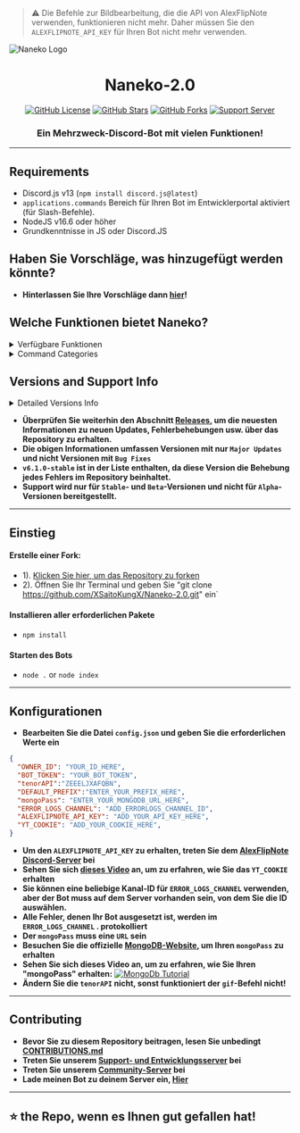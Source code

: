 > ⚠️ Die Befehle zur Bildbearbeitung, die die API von AlexFlipNote verwenden, funktionieren nicht mehr. Daher müssen Sie den `ALEXFLIPNOTE_API_KEY` für Ihren Bot nicht mehr verwenden.

![Naneko Logo](https://i.pinimg.com/736x/ce/67/88/ce67883c7962f637be17f6e9e1397661--anime-art-girl-kawaii-anime-girl.jpg)

<h1 align="center"> Naneko-2.0 </h1>
<p align="center">
<a href="https://github.com/Simpleboy353/REAPER-2.0/blob/main/LICENSE.md"><img alt="GitHub License" src="https://img.shields.io/github/license/Simpleboy353/REAPER-2.0?style=for-the-badge"></a>
<a href="https://github.com/Simpleboy353/stargazers"><img alt="GitHub Stars" src="https://img.shields.io/github/stars/Simpleboy353/REAPER-2.0?style=for-the-badge"></a> 
<a href="https://github.com/Simpleboy353/REAPER-2.0/network"><img alt="GitHub Forks" src="https://img.shields.io/github/forks/Simpleboy353/REAPER-2.0?style=for-the-badge"></a>
<a href="https://infinitybot.tk/support"><img alt="Support Server" src="https://img.shields.io/badge/Discord-7289DA?style=for-the-badge&logo=discord&logoColor=white"></a>
</p>
<h3 align="center">Ein Mehrzweck-Discord-Bot mit vielen Funktionen!</h3>

---

## Requirements
- Discord.js v13 (`npm install discord.js@latest`)
- `applications.commands` Bereich für Ihren Bot im Entwicklerportal aktiviert (für Slash-Befehle).
- NodeJS v16.6 oder höher
- Grundkenntnisse in JS oder Discord.JS

## Haben Sie Vorschläge, was hinzugefügt werden könnte?
- **Hinterlassen Sie Ihre Vorschläge dann [hier](https://github.com/Simpleboy353/REAPER-2.0/discussions/138)!**

## Welche Funktionen bietet Naneko?

<details><summary>Verfügbare Funktionen</summary>

| Features             | Availability |
| -------------------- | ------------ |
| Anti-Link            |     ✅       |
| Autorole             |     ✅       |
| Auto-Mod             |     ✅       |
| Custom Prefix        |     ✅       |
| Permanent Database   |     ✅       |
| Welcomer             |     ✅       |
| Logging              |     ✅       |
| Menu(s)              |     ✅       |
| Slash Commands       |     ✅       |
| Rep System           |     ✅       |

</details>

<details><summary>Command Categories</summary>

| Commands Category      | Availability |
| ---------------------- | ------------ |
| Configuration          |     ✅       |
| Fun                    |     ✅       |
| Image                  |     ✅       |
| Info                   |     ✅       |
| Moderation             |     ✅       |
| Music                  |     ✅       |
| NSFW                   |     ✅       |
| Utilities              |     ✅       |

</details>

## Versions and Support Info

<details><summary>Detailed Versions Info</summary>

|              REAPER Versions                           | Support Status |
| ------------------------------------------------------ | -------------- |
| v7.2.0-stable (Rep System) (Current)                   |       Available       |
| v7.1.5-stable (Button controls for music) (Current)    |       Available       |
| v7.1.0-stable (Support for Activities)                 |       Available       |
| v7.0.0-stable (Music System)                           |       Seems okay to me!       |
| v6.7.5-alpha (Better Error Logging)                    |       Discontinued       |
| v6.7.0-beta (Slash Cmds, Thread Events)                |       Discontinued       |
| v6.6.0-beta (Logging, New UI for settings)             |       Discontinued       |
| v6.5.0-stable (V13 Support Added)                      |       Discontinued       |
| v6.3.0-stable (Anti-Link Support)                      |       Discontinued       |       
| v6.1.0-stable (Error Free Version)                     |       Discontinued       |
| v5.5.0-stable (Welcomer Added)                         |       Discontinued       |
| v5.0.0-beta (Autorole Added)                           |       Discontinued       |
| v4.9.0-alpha (Custom Prefix Added)                     |       Discontinued       |
| v4.4.0-alpha (Database Support Added)                  |       Discontinued       |

</details>

- **Überprüfen Sie weiterhin den Abschnitt [Releases](https://github.com/Simpleboy353/REAPER-2.0/releases), um die neuesten Informationen zu neuen Updates, Fehlerbehebungen usw. über das Repository zu erhalten.**
- **Die obigen Informationen umfassen Versionen mit nur `Major Updates` und nicht Versionen mit `Bug Fixes`**
- **`v6.1.0-stable` ist in der Liste enthalten, da diese Version die Behebung jedes Fehlers im Repository beinhaltet.**
- **Support wird nur für `Stable`- und `Beta`-Versionen und nicht für `Alpha`-Versionen bereitgestellt.**

---

## Einstieg
#### Erstelle einer Fork:
- 1). [Klicken Sie hier, um das Repository zu forken](https://github.com/XSaitoKungX/Naneko-2.0)
- 2). Öffnen Sie Ihr Terminal und geben Sie "git clone https://github.com/XSaitoKungX/Naneko-2.0.git" ein`
#### Installieren aller erforderlichen Pakete
- `npm install`
#### Starten des Bots
- `node .` or `node index` 

---

## Konfigurationen
- **Bearbeiten Sie die Datei `config.json` und geben Sie die erforderlichen Werte ein**
```json
{
  "OWNER_ID": "YOUR_ID_HERE",
  "BOT_TOKEN": "YOUR_BOT_TOKEN",
  "tenorAPI":"ZEEELJXAFQBN",
  "DEFAULT_PREFIX":"ENTER_YOUR_PREFIX_HERE",
  "mongoPass": "ENTER_YOUR_MONGODB_URL_HERE",
  "ERROR_LOGS_CHANNEL": "ADD_ERRORLOGS_CHANNEL_ID",
  "ALEXFLIPNOTE_API_KEY": "ADD_YOUR_API_KEY_HERE",
  "YT_COOKIE": "ADD_YOUR_COOKIE_HERE",
}
```
- **Um den `ALEXFLIPNOTE_API_KEY` zu erhalten, treten Sie dem [AlexFlipNote Discord-Server](https://discord.gg/mSPFqeMnJj) bei**
- **Sehen Sie sich [dieses Video](https://youtu.be/BPqJIl34gm8) an, um zu erfahren, wie Sie das `YT_COOKIE` erhalten**
- **Sie können eine beliebige Kanal-ID für `ERROR_LOGS_CHANNEL` verwenden, aber der Bot muss auf dem Server vorhanden sein, von dem Sie die ID auswählen.**
- **Alle Fehler, denen Ihr Bot ausgesetzt ist, werden im `ERROR_LOGS_CHANNEL` . protokolliert**
- **Der `mongoPass` muss eine `URL` sein**
- **Besuchen Sie die offizielle [MongoDB-Website](https://mongodb.com), um Ihren `mongoPass` zu erhalten**
- **Sehen Sie sich dieses Video an, um zu erfahren, wie Sie Ihren "mongoPass" erhalten:**
[![MongoDb Tutorial](http://img.youtube.com/vi/pf-8KA8td88/0.jpg)](http://www.youtube.com/watch?v=pf-8KA8td88 "MongoDB Tutorial")
- **Ändern Sie die `tenorAPI` nicht, sonst funktioniert der `gif`-Befehl nicht!**


---

## Contributing
- **Bevor Sie zu diesem Repository beitragen, lesen Sie unbedingt [CONTRIBUTIONS.md](https://github.com/Simpleboy353/REAPER-2.0/blob/master/CONTRIBUTIONS.md)**
- **Treten Sie unserem [Support- und Entwicklungsserver](https://infinitybot.tk/support) bei**
- **Treten Sie unserem [Community-Server](https://dsc.gg/infinity-support) bei**
- **Lade meinen Bot zu deinem Server ein, [Hier](https://dsc.gg/naneko)**

---

## ⭐ the Repo, wenn es Ihnen gut gefallen hat!

